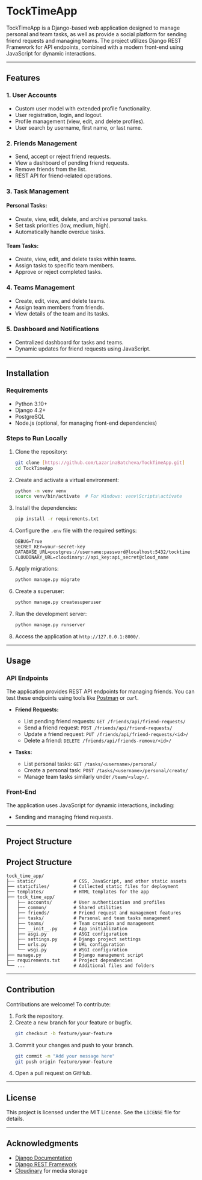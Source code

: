 # TockTimeApp

TockTimeApp is a Django-based web application designed to manage personal and team tasks, as well as provide a social platform for sending friend requests and managing teams. The project utilizes Django REST Framework for API endpoints, combined with a modern front-end using JavaScript for dynamic interactions.

---

## Features

### **1. User Accounts**

- Custom user model with extended profile functionality.
- User registration, login, and logout.
- Profile management (view, edit, and delete profiles).
- User search by username, first name, or last name.

### **2. Friends Management**

- Send, accept or reject friend requests.
- View a dashboard of pending friend requests.
- Remove friends from the list.
- REST API for friend-related operations.

### **3. Task Management**

#### **Personal Tasks:**

- Create, view, edit, delete, and archive personal tasks.
- Set task priorities (low, medium, high).
- Automatically handle overdue tasks.

#### **Team Tasks:**

- Create, view, edit, and delete tasks within teams.
- Assign tasks to specific team members.
- Approve or reject completed tasks.

### **4. Teams Management**

- Create, edit, view, and delete teams.
- Assign team members from friends.
- View details of the team and its tasks.

### **5. Dashboard and Notifications**

- Centralized dashboard for tasks and teams.
- Dynamic updates for friend requests using JavaScript.

---

## Installation

### **Requirements**

- Python 3.10+
- Django 4.2+
- PostgreSQL
- Node.js (optional, for managing front-end dependencies)

### **Steps to Run Locally**

1. Clone the repository:

   ```bash
   git clone [https://github.com/LazarinaBatcheva/TockTimeApp.git]
   cd TockTimeApp
   ```

2. Create and activate a virtual environment:

   ```bash
   python -m venv venv
   source venv/bin/activate  # For Windows: venv\Scripts\activate
   ```

3. Install the dependencies:

   ```bash
   pip install -r requirements.txt
   ```

4. Configure the `.env` file with the required settings:

   ```env
   DEBUG=True
   SECRET_KEY=your-secret-key
   DATABASE_URL=postgres://username:password@localhost:5432/tocktime
   CLOUDINARY_URL=cloudinary://api_key:api_secret@cloud_name
   ```

5. Apply migrations:

   ```bash
   python manage.py migrate
   ```

6. Create a superuser:

   ```bash
   python manage.py createsuperuser
   ```

7. Run the development server:

   ```bash
   python manage.py runserver
   ```

8. Access the application at `http://127.0.0.1:8000/`.

---

## Usage

### **API Endpoints**

The application provides REST API endpoints for managing friends. You can test these endpoints using tools like [Postman](https://www.postman.com/) or `curl`.

- **Friend Requests:**

  - List pending friend requests: `GET /friends/api/friend-requests/`
  - Send a friend request: `POST /friends/api/friend-requests/`
  - Update a friend request: `PUT /friends/api/friend-requests/<id>/`
  - Delete a friend: `DELETE /friends/api/friends-remove/<id>/`

- **Tasks:**

  - List personal tasks: `GET /tasks/<username>/personal/`
  - Create a personal task: `POST /tasks/<username>/personal/create/`
  - Manage team tasks similarly under `/team/<slug>/`.

### **Front-End**

The application uses JavaScript for dynamic interactions, including:

- Sending and managing friend requests.

---

## Project Structure

## Project Structure

```plaintext
tock_time_app/
├── static/              # CSS, JavaScript, and other static assets
├── staticfiles/         # Collected static files for deployment
├── templates/           # HTML templates for the app
├── tock_time_app/
│   ├── accounts/        # User authentication and profiles
│   ├── common/          # Shared utilities
│   ├── friends/         # Friend request and management features
│   ├── tasks/           # Personal and team tasks management
│   ├── teams/           # Team creation and management
│   ├── __init__.py      # App initialization
│   ├── asgi.py          # ASGI configuration
│   ├── settings.py      # Django project settings
│   ├── urls.py          # URL configuration
│   └── wsgi.py          # WSGI configuration
├── manage.py            # Django management script
├── requirements.txt     # Project dependencies
└── ...                  # Additional files and folders
```

---

## Contribution

Contributions are welcome! To contribute:

1. Fork the repository.
2. Create a new branch for your feature or bugfix.
   ```bash
   git checkout -b feature/your-feature
   ```
3. Commit your changes and push to your branch.
   ```bash
   git commit -m "Add your message here"
   git push origin feature/your-feature
   ```
4. Open a pull request on GitHub.

---

## License

This project is licensed under the MIT License. See the `LICENSE` file for details.

---

## Acknowledgments

- [Django Documentation](https://docs.djangoproject.com/)
- [Django REST Framework](https://www.django-rest-framework.org/)
- [Cloudinary](https://cloudinary.com/) for media storage

